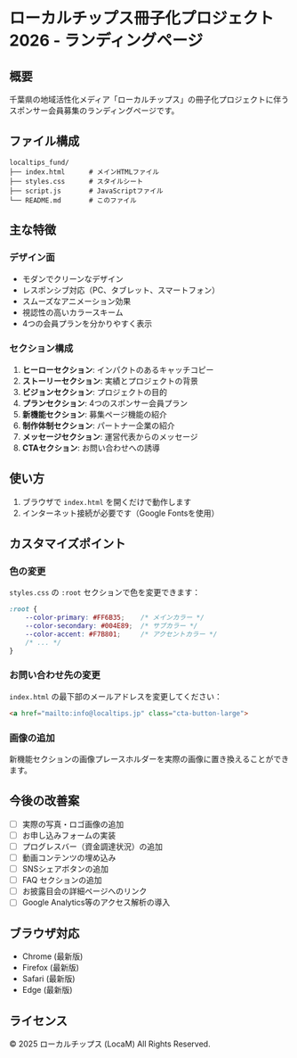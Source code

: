 # ローカルチップス冊子化プロジェクト2026 - ランディングページ

## 概要

千葉県の地域活性化メディア「ローカルチップス」の冊子化プロジェクトに伴うスポンサー会員募集のランディングページです。

## ファイル構成

```
localtips_fund/
├── index.html      # メインHTMLファイル
├── styles.css      # スタイルシート
├── script.js       # JavaScriptファイル
└── README.md       # このファイル
```

## 主な特徴

### デザイン面
- モダンでクリーンなデザイン
- レスポンシブ対応（PC、タブレット、スマートフォン）
- スムーズなアニメーション効果
- 視認性の高いカラースキーム
- 4つの会員プランを分かりやすく表示

### セクション構成
1. **ヒーローセクション**: インパクトのあるキャッチコピー
2. **ストーリーセクション**: 実績とプロジェクトの背景
3. **ビジョンセクション**: プロジェクトの目的
4. **プランセクション**: 4つのスポンサー会員プラン
5. **新機能セクション**: 募集ページ機能の紹介
6. **制作体制セクション**: パートナー企業の紹介
7. **メッセージセクション**: 運営代表からのメッセージ
8. **CTAセクション**: お問い合わせへの誘導

## 使い方

1. ブラウザで `index.html` を開くだけで動作します
2. インターネット接続が必要です（Google Fontsを使用）

## カスタマイズポイント

### 色の変更
`styles.css` の `:root` セクションで色を変更できます：

```css
:root {
    --color-primary: #FF6B35;    /* メインカラー */
    --color-secondary: #004E89;  /* サブカラー */
    --color-accent: #F7B801;     /* アクセントカラー */
    /* ... */
}
```

### お問い合わせ先の変更
`index.html` の最下部のメールアドレスを変更してください：

```html
<a href="mailto:info@localtips.jp" class="cta-button-large">
```

### 画像の追加
新機能セクションの画像プレースホルダーを実際の画像に置き換えることができます。

## 今後の改善案

- [ ] 実際の写真・ロゴ画像の追加
- [ ] お申し込みフォームの実装
- [ ] プログレスバー（資金調達状況）の追加
- [ ] 動画コンテンツの埋め込み
- [ ] SNSシェアボタンの追加
- [ ] FAQ セクションの追加
- [ ] お披露目会の詳細ページへのリンク
- [ ] Google Analytics等のアクセス解析の導入

## ブラウザ対応

- Chrome (最新版)
- Firefox (最新版)
- Safari (最新版)
- Edge (最新版)

## ライセンス

© 2025 ローカルチップス (LocaM) All Rights Reserved.
